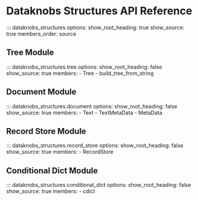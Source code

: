 # Dataknobs Structures API Reference

::: dataknobs_structures
    options:
      show_root_heading: true
      show_source: true
      members_order: source
      
## Tree Module

::: dataknobs_structures.tree
    options:
      show_root_heading: false
      show_source: true
      members:
        - Tree
        - build_tree_from_string
      
## Document Module

::: dataknobs_structures.document
    options:
      show_root_heading: false
      show_source: true
      members:
        - Text
        - TextMetaData
        - MetaData

## Record Store Module

::: dataknobs_structures.record_store
    options:
      show_root_heading: false
      show_source: true
      members:
        - RecordStore

## Conditional Dict Module

::: dataknobs_structures.conditional_dict
    options:
      show_root_heading: false
      show_source: true
      members:
        - cdict